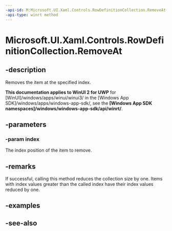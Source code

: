 ```yaml
---
-api-id: M:Microsoft.UI.Xaml.Controls.RowDefinitionCollection.RemoveAt(System.UInt32)
-api-type: winrt method
---
```


<!-- Method syntax
public void RemoveAt(System.UInt32 index)
-->

# Microsoft.UI.Xaml.Controls.RowDefinitionCollection.RemoveAt

## -description
Removes the item at the specified index.

**This documentation applies to WinUI 2 for UWP** for [WinUI]/windows/apps/winui/winui3/ in the [Windows App SDK]/windows/apps/windows-app-sdk/, see the **[Windows App SDK namespaces]/windows/windows-app-sdk/api/winrt/**.

## -parameters
### -param index
The index position of the item to remove.

## -remarks
If successful, calling this method reduces the collection size by one. Items with index values greater than the called index have their index values reduced by one.

## -examples

## -see-also
